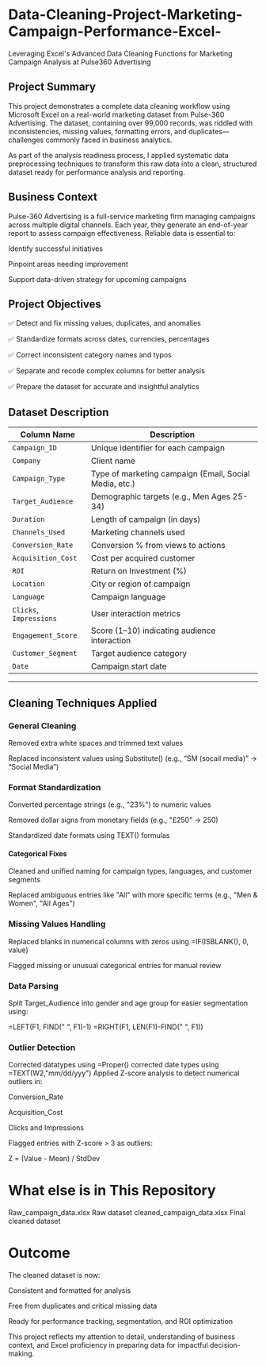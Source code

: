 # Data-Cleaning-Project-Marketing-Campaign-Performance-Excel-
Leveraging Excel's Advanced Data Cleaning Functions for Marketing Campaign Analysis at Pulse360 Advertising

## Project Summary
This project demonstrates a complete data cleaning workflow using Microsoft Excel on a real-world marketing dataset from Pulse-360 Advertising. The dataset, containing over 99,000 records, was riddled with inconsistencies, missing values, formatting errors, and duplicates—challenges commonly faced in business analytics.

As part of the analysis readiness process, I applied systematic data preprocessing techniques to transform this raw data into a clean, structured dataset ready for performance analysis and reporting.

## Business Context
Pulse-360 Advertising is a full-service marketing firm managing campaigns across multiple digital channels. Each year, they generate an end-of-year report to assess campaign effectiveness. Reliable data is essential to:

Identify successful initiatives

Pinpoint areas needing improvement

Support data-driven strategy for upcoming campaigns

## Project Objectives
✅ Detect and fix missing values, duplicates, and anomalies

✅ Standardize formats across dates, currencies, percentages

✅ Correct inconsistent category names and typos

✅ Separate and recode complex columns for better analysis

✅ Prepare the dataset for accurate and insightful analytics

## Dataset Description

| Column Name         | Description |
|---------------------|-------------|
| `Campaign_ID`       | Unique identifier for each campaign |
| `Company`           | Client name |
| `Campaign_Type`     | Type of marketing campaign (Email, Social Media, etc.) |
| `Target_Audience`   | Demographic targets (e.g., Men Ages 25-34) |
| `Duration`          | Length of campaign (in days) |
| `Channels_Used`     | Marketing channels used |
| `Conversion_Rate`   | Conversion % from views to actions |
| `Acquisition_Cost`  | Cost per acquired customer |
| `ROI`               | Return on Investment (%) |
| `Location`          | City or region of campaign |
| `Language`          | Campaign language |
| `Clicks`, `Impressions` | User interaction metrics |
| `Engagement_Score`  | Score (1–10) indicating audience interaction |
| `Customer_Segment`  | Target audience category |
| `Date`              | Campaign start date |

---

## Cleaning Techniques Applied
### General Cleaning
Removed extra white spaces and trimmed text values

Replaced inconsistent values using Substitute() (e.g., “SM (socail media)” → “Social Media”)

### Format Standardization
Converted percentage strings (e.g., "23%") to numeric values

Removed dollar signs from monetary fields (e.g., "£250" → 250)

Standardized date formats using TEXT() formulas

#### Categorical Fixes
Cleaned and unified naming for campaign types, languages, and customer segments

Replaced ambiguous entries like "All" with more specific terms (e.g., "Men & Women", "All Ages")

### Missing Values Handling
Replaced blanks in numerical columns with zeros using =IF(ISBLANK(), 0, value)

Flagged missing or unusual categorical entries for manual review

### Data Parsing
Split Target_Audience into gender and age group for easier segmentation using:

=LEFT(F1, FIND(" ", F1)-1)
=RIGHT(F1, LEN(F1)-FIND(" ", F1))

### Outlier Detection
Corrected datatypes using =Proper()
corrected date types using =TEXT(W2,"mm/dd/yyy")
Applied Z-score analysis to detect numerical outliers in:

Conversion_Rate

Acquisition_Cost

Clicks and Impressions

Flagged entries with Z-score > 3 as outliers:

Z = (Value - Mean) / StdDev

# What else is in This Repository

Raw_campaign_data.xlsx           Raw dataset
cleaned_campaign_data.xlsx	     Final cleaned dataset


# Outcome
The cleaned dataset is now:

Consistent and formatted for analysis

Free from duplicates and critical missing data

Ready for performance tracking, segmentation, and ROI optimization

This project reflects my attention to detail, understanding of business context, and Excel proficiency in preparing data for impactful decision-making.
